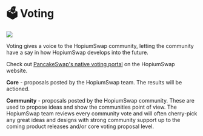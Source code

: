 # 🗳 Voting

![](../../.gitbook/assets/voting-header.png)

Voting gives a voice to the HopiumSwap community, letting the community have a say in how HopiumSwap develops into the future.

Check out [PancakeSwap's native voting portal](https://voting.pancakeswap.finance/?\_gl=1\*pc8o0h\*\_ga\*MTUzNDEzNDQxMy4xNjAwNzkzNDM4\*\_ga\_334KNG3DMQ\*MTYwNDMwMTk4Ni42MC4xLjE2MDQzMDM3MDIuMA..#/) on the HopiumSwap website.

**Core** - proposals posted by the HopiumSwap team. The results will be actioned.

**Community** - proposals posted by the HopiumSwap community. These are used to propose ideas and show the communities point of view. The HopiumSwap team reviews every community vote and will often cherry-pick any great ideas and designs with strong community support up to the coming product releases and/or core voting proposal level.
